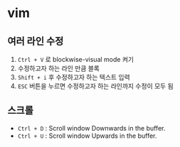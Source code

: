 # vim

## 여러 라인 수정

1. `Ctrl + V` 로 blockwise-visual mode 켜기
2. 수정하고자 하는 라인 만큼 블록
3. `Shift + i` 후 수정하고자 하는 텍스트 입력
4. `ESC` 버튼을 누르면 수정하고자 하는 라인까지 수정이 모두 됨

## 스크롤

- `Ctrl + D` : Scroll window Downwards in the buffer.
- `Ctrl + U` : Scroll window Upwards in the buffer.
